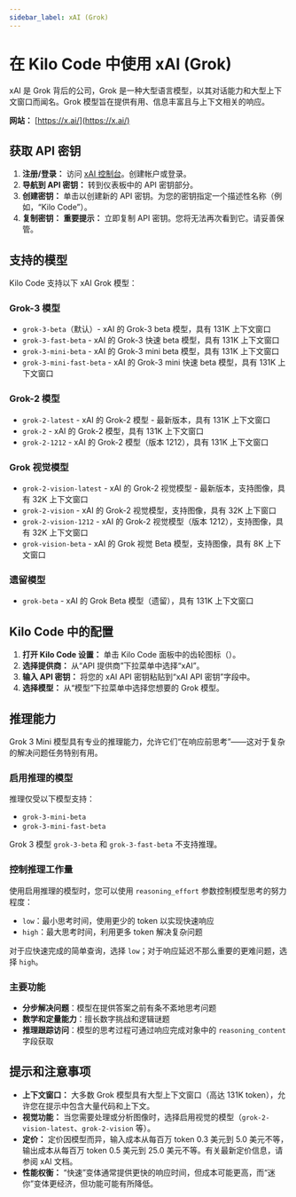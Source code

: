```yaml
---
sidebar_label: xAI (Grok)
---
```


# 在 Kilo Code 中使用 xAI (Grok)

xAI 是 Grok 背后的公司，Grok 是一种大型语言模型，以其对话能力和大型上下文窗口而闻名。Grok 模型旨在提供有用、信息丰富且与上下文相关的响应。

**网站：** [https://x.ai/](https://x.ai/)

## 获取 API 密钥

1.  **注册/登录：** 访问 [xAI 控制台](https://console.x.ai/)。创建帐户或登录。
2.  **导航到 API 密钥：** 转到仪表板中的 API 密钥部分。
3.  **创建密钥：** 单击以创建新的 API 密钥。为您的密钥指定一个描述性名称（例如，“Kilo Code”）。
4.  **复制密钥：** **重要提示：** 立即复制 API 密钥。您将无法再次看到它。请妥善保管。

## 支持的模型

Kilo Code 支持以下 xAI Grok 模型：

### Grok-3 模型
*   `grok-3-beta`（默认）- xAI 的 Grok-3 beta 模型，具有 131K 上下文窗口
*   `grok-3-fast-beta` - xAI 的 Grok-3 快速 beta 模型，具有 131K 上下文窗口
*   `grok-3-mini-beta` - xAI 的 Grok-3 mini beta 模型，具有 131K 上下文窗口
*   `grok-3-mini-fast-beta` - xAI 的 Grok-3 mini 快速 beta 模型，具有 131K 上下文窗口

### Grok-2 模型
*   `grok-2-latest` - xAI 的 Grok-2 模型 - 最新版本，具有 131K 上下文窗口
*   `grok-2` - xAI 的 Grok-2 模型，具有 131K 上下文窗口
*   `grok-2-1212` - xAI 的 Grok-2 模型（版本 1212），具有 131K 上下文窗口

### Grok 视觉模型
*   `grok-2-vision-latest` - xAI 的 Grok-2 视觉模型 - 最新版本，支持图像，具有 32K 上下文窗口
*   `grok-2-vision` - xAI 的 Grok-2 视觉模型，支持图像，具有 32K 上下窗口
*   `grok-2-vision-1212` - xAI 的 Grok-2 视觉模型（版本 1212），支持图像，具有 32K 上下文窗口
*   `grok-vision-beta` - xAI 的 Grok 视觉 Beta 模型，支持图像，具有 8K 上下文窗口

### 遗留模型
*   `grok-beta` - xAI 的 Grok Beta 模型（遗留），具有 131K 上下文窗口

## Kilo Code 中的配置

1.  **打开 Kilo Code 设置：** 单击 Kilo Code 面板中的齿轮图标（<Codicon name="gear" />）。
2.  **选择提供商：** 从“API 提供商”下拉菜单中选择“xAI”。
3.  **输入 API 密钥：** 将您的 xAI API 密钥粘贴到“xAI API 密钥”字段中。
4.  **选择模型：** 从“模型”下拉菜单中选择您想要的 Grok 模型。

## 推理能力

Grok 3 Mini 模型具有专业的推理能力，允许它们“在响应前思考”——这对于复杂的解决问题任务特别有用。

### 启用推理的模型

推理仅受以下模型支持：
*   `grok-3-mini-beta`
*   `grok-3-mini-fast-beta`

Grok 3 模型 `grok-3-beta` 和 `grok-3-fast-beta` 不支持推理。

### 控制推理工作量

使用启用推理的模型时，您可以使用 `reasoning_effort` 参数控制模型思考的努力程度：

*   `low`：最小思考时间，使用更少的 token 以实现快速响应
*   `high`：最大思考时间，利用更多 token 解决复杂问题

对于应快速完成的简单查询，选择 `low`；对于响应延迟不那么重要的更难问题，选择 `high`。

### 主要功能

*   **分步解决问题**：模型在提供答案之前有条不紊地思考问题
*   **数学和定量能力**：擅长数字挑战和逻辑谜题
*   **推理跟踪访问**：模型的思考过程可通过响应完成对象中的 `reasoning_content` 字段获取

## 提示和注意事项

*   **上下文窗口：** 大多数 Grok 模型具有大型上下文窗口（高达 131K token），允许您在提示中包含大量代码和上下文。
*   **视觉功能：** 当您需要处理或分析图像时，选择启用视觉的模型（`grok-2-vision-latest`、`grok-2-vision` 等）。
*   **定价：** 定价因模型而异，输入成本从每百万 token 0.3 美元到 5.0 美元不等，输出成本从每百万 token 0.5 美元到 25.0 美元不等。有关最新定价信息，请参阅 xAI 文档。
*   **性能权衡：** “快速”变体通常提供更快的响应时间，但成本可能更高，而“迷你”变体更经济，但功能可能有所降低。
